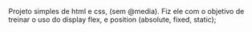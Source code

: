 Projeto simples de html e css, (sem @media).
Fiz ele com o objetivo de treinar o uso do display flex, e position (absolute, fixed, static);
